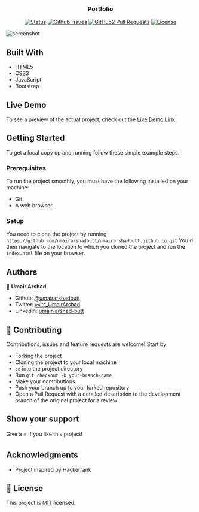 

<h3 align="center">Portfolio</h3>

<div align="center">

[![Status](https://img.shields.io/badge/status-active-success.svg)](https://github.com/umairarshadbutt/umairarshadbutt.github.io)
[![Github Issues](https://img.shields.io/badge/GitHub-Issues-orange)](https://github.com/umairarshadbutt/umairarshadbutt.github.io/issues)
[![GitHub2 Pull Requests](https://img.shields.io/badge/GitHub-Pull%20Requests-blue)](https://github.com/umairarshadbutt/umairarshadbutt.github.io/pulls)
[![License](https://img.shields.io/badge/license-MIT-blue.svg)](/LICENSE)
</div>


![screenshot](assets/screen-shot.png)

## Built With

- HTML5
- CSS3
- JavaScript
- Bootstrap

## Live Demo

To see a preview of the actual project, check out the [Live Demo Link](https://umairarshad.me/)



## Getting Started

To get a local copy up and running follow these simple example steps.

### Prerequisites
To run the project smoothly, you must have the following installed on your machine:

- Git
- A web browser.

### Setup
You need to clone the project by running `https://github.com/umairarshadbutt/umairarshadbutt.github.io.git` You'd then navigate to the location to which you cloned the project and run the `index.html` file on your browser.

## Authors

👤 **Umair Arshad**

- Github: [@umairarshadbutt](https://github.com/umairarshadbutt)
- Twitter: [@its_UmairArshad](https://twitter.com/its_UmairArshad)
- Linkedin: [umair-arshad-butt](https://www.linkedin.com/in/umair-arshad-butt/)

## 🤝 Contributing

Contributions, issues and feature requests are welcome! Start by:

- Forking the project
- Cloning the project to your local machine
- `cd` into the project directory
- Run `git checkout -b your-branch-name`
- Make your contributions
- Push your branch up to your forked repository
- Open a Pull Request with a detailed description to the development branch of the original project for a review


## Show your support

Give a ⭐️ if you like this project!

## Acknowledgments

- Project inspired by Hackerrank


## 📝 License

This project is [MIT](LICENSE) licensed.
